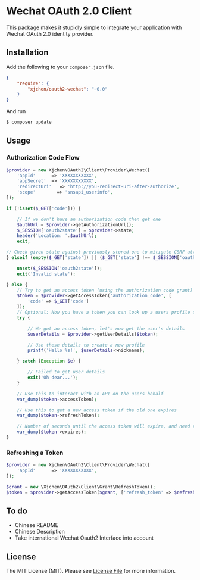 # Wechat OAuth 2.0 Client

This package makes it stupidly simple to integrate your application with Wechat OAuth 2.0 identity provider.


## Installation

Add the following to your `composer.json` file.

```json
{
    "require": {
        "xjchen/oauth2-wechat": "~0.0"
    }
}
```

And run

``` bash
$ composer update
```


## Usage

### Authorization Code Flow

```php
$provider = new Xjchen\OAuth2\Client\Provider\Wechat([
    'appId'      => 'XXXXXXXXXXX',
    'appSecret'  => 'XXXXXXXXXXX',
    'redirectUri'   => 'http://you-redirect-uri-after-authorize',
    'scope'        => 'snsapi_userinfo',
]);

if (!isset($_GET['code'])) {

    // If we don't have an authorization code then get one
    $authUrl = $provider->getAuthorizationUrl();
    $_SESSION['oauth2state'] = $provider->state;
    header('Location: '.$authUrl);
    exit;

// Check given state against previously stored one to mitigate CSRF attack
} elseif (empty($_GET['state']) || ($_GET['state'] !== $_SESSION['oauth2state'])) {

    unset($_SESSION['oauth2state']);
    exit('Invalid state');

} else {
    // Try to get an access token (using the authorization code grant)
    $token = $provider->getAccessToken('authorization_code', [
        'code' => $_GET['code']
    ]);
    // Optional: Now you have a token you can look up a users profile data
    try {

        // We got an access token, let's now get the user's details
        $userDetails = $provider->getUserDetails($token);

        // Use these details to create a new profile
        printf('Hello %s!', $userDetails->nickname);

    } catch (Exception $e) {

        // Failed to get user details
        exit('Oh dear...');
    }

    // Use this to interact with an API on the users behalf
    var_dump($token->accessToken);

    // Use this to get a new access token if the old one expires
    var_dump($token->refreshToken);

    // Number of seconds until the access token will expire, and need refreshing
    var_dump($token->expires);
}
```

### Refreshing a Token

```php
$provider = new Xjchen\OAuth2\Client\Provider\Wechat([
    'appId'      => 'XXXXXXXXXXX',
]);

$grant = new \Xjchen\OAuth2\Client\Grant\RefreshToken();
$token = $provider->getAccessToken($grant, ['refresh_token' => $refreshToken]);
```


## To do

- Chinese README
- Chinese Description
- Take international Wechat Oauth2 Interface into account


## License

The MIT License (MIT). Please see [License File](https://github.com/xjchengo/oauth2-wechat/blob/master/LICENSE) for more information.
